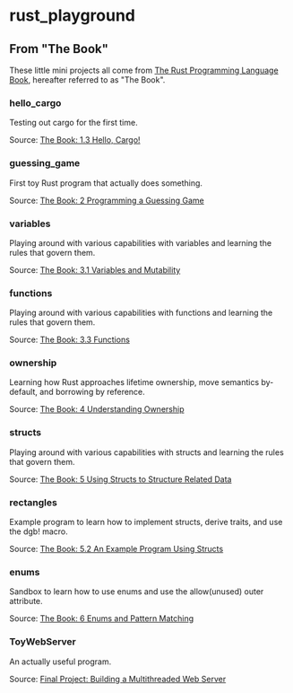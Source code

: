 # rust_playground

## From "The Book"

These little mini projects all come from [The Rust Programming Language Book](https://doc.rust-lang.org/stable/book/), hereafter referred to as "The Book".

### hello_cargo

Testing out cargo for the first time.

Source: [The Book: 1.3 Hello, Cargo!](https://doc.rust-lang.org/book/ch01-03-hello-cargo.html)

### guessing_game

First toy Rust program that actually does something.

Source: [The Book: 2 Programming a Guessing Game](https://doc.rust-lang.org/book/ch02-00-guessing-game-tutorial.html)

### variables

Playing around with various capabilities with variables and learning the rules that govern them.

Source: [The Book: 3.1 Variables and Mutability](https://doc.rust-lang.org/book/ch03-01-variables-and-mutability.html)

### functions

Playing around with various capabilities with functions and learning the rules that govern them.

Source: [The Book: 3.3 Functions](https://doc.rust-lang.org/book/ch03-03-how-functions-work.html)

### ownership

Learning how Rust approaches lifetime ownership, move semantics by-default, and borrowing by reference.

Source: [The Book: 4 Understanding Ownership](https://doc.rust-lang.org/book/ch04-00-understanding-ownership.html)

### structs

Playing around with various capabilities with structs and learning the rules that govern them.

Source: [The Book: 5 Using Structs to Structure Related Data](https://doc.rust-lang.org/book/ch05-00-structs.html)

### rectangles

Example program to learn how to implement structs, derive traits, and use the dgb! macro.

Source: [The Book: 5.2 An Example Program Using Structs](https://doc.rust-lang.org/book/ch05-02-example-structs.html)

### enums

Sandbox to learn how to use enums and use the allow(unused) outer attribute.

Source: [The Book: 6 Enums and Pattern Matching](https://doc.rust-lang.org/book/ch06-00-enums.html)

### ToyWebServer

An actually useful program.

Source: [Final Project: Building a Multithreaded Web Server](https://doc.rust-lang.org/book/ch20-00-final-project-a-web-server.html)
